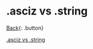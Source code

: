 # .asciz vs .string

[Back](../../index.md#gas){: .button}



[.asciz vs .string](https://stackoverflow.com/questions/36854078/whats-the-difference-between-the-asciz-and-the-string-assembler-directives)
